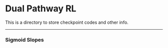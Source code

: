 # Dual Pathway RL 
This is a directory to store checkpoint codes and other info.

---
### Sigmoid Slopes

